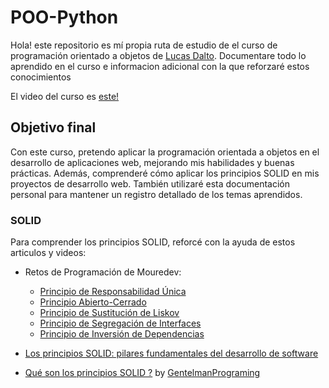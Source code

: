 # POO-Python

Hola! este repositorio es mí propia ruta de estudio de el curso de programación orientado a objetos de [Lucas Dalto](https://github.com/soydalto). Documentare todo lo aprendido en el curso e informacion adicional con la que reforzaré estos conocimientos

El video del curso es [este!](https://www.youtube.com/watch?v=HtKqSJX7VoM&t=12871s&pp=ygUJZGFsdG8gcG9v)

## Objetivo final

Con este curso, pretendo aplicar la programación orientada a objetos en el desarrollo de aplicaciones web, mejorando mis habilidades y buenas prácticas. Además, comprenderé cómo aplicar los principios SOLID en mis proyectos de desarrollo web. También utilizaré esta documentación personal para mantener un registro detallado de los temas aprendidos.

### SOLID

Para comprender los principios SOLID, reforcé con la ayuda de estos articulos y videos:

- Retos de Programación de Mouredev:
  - [Principio de Responsabilidad Única](https://youtu.be/7NM8FK9G91M)
  - [Principio Abierto-Cerrado](https://youtu.be/o0lSVzu4ur4)
  - [Principio de Sustitución de Liskov](https://youtu.be/SgHoiF1KLTo)
  - [Principio de Segregación de Interfaces](https://youtu.be/0zTmCTHJ_lg)
  - [Principio de Inversión de Dependencias](https://youtu.be/wxIj6Rs8rAU)

- [Los principios SOLID: pilares fundamentales del desarrollo de software](https://es.linkedin.com/pulse/los-principios-solid-pilares-fundamentales-del-desarrollo-de-software-ulcof)
- [Qué son los principios SOLID ?](https://www.youtube.com/watch?v=EbpM-i6GZjs&t=3111s&pp=ygUbZ2VudGxlbWFuIHByb2dyYW1taW5nIHNvbGlk) by [GentelmanPrograming](https://github.com/Alan-TheGentleman)
